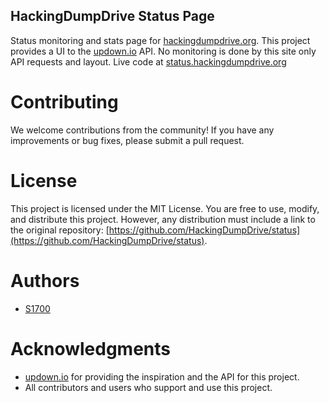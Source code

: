 ## HackingDumpDrive Status Page

Status monitoring and stats page for [hackingdumpdrive.org](https://hackingdumpdrive.org). This project provides a UI to the [updown.io](https://updown.io) API. No monitoring is done by this site only API requests and layout. Live code at [status.hackingdumpdrive.org](https://status.hackingdumpdrive.org)

# Contributing

We welcome contributions from the community! If you have any improvements or bug fixes, please submit a pull request.

# License

This project is licensed under the MIT License. You are free to use, modify, and distribute this project. However, any distribution must include a link to the original repository: [https://github.com/HackingDumpDrive/status](https://github.com/HackingDumpDrive/status).

# Authors

* [S1700](https://github.com/S1700)

# Acknowledgments

* [updown.io](https://updown.io) for providing the inspiration and the API for this project.
* All contributors and users who support and use this project.
